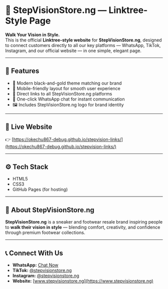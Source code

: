 # 🌟 StepVisionStore.ng — Linktree-Style Page

**Walk Your Vision in Style.**  
This is the official **Linktree-style website** for **StepVisionStore.ng**, designed to connect customers directly to all our key platforms — WhatsApp, TikTok, Instagram, and our official website — in one simple, elegant page.

---

## 🚀 Features
- 🖤 Modern black-and-gold theme matching our brand  
- 📱 Mobile-friendly layout for smooth user experience  
- 🔗 Direct links to all StepVisionStore.ng platforms  
- 💬 One-click WhatsApp chat for instant communication  
- 🖼️ Includes StepVisionStore.ng logo for brand identity  

---

## 🔗 Live Website
👉 [https://okechu867-debug.github.io/stepvision-links/](https://okechu867-debug.github.io/stepvision-links/)

---

## ⚙️ Tech Stack
- HTML5  
- CSS3  
- GitHub Pages (for hosting)

---

## 🧠 About StepVisionStore.ng
**StepVisionStore.ng** is a sneaker and footwear resale brand inspiring people to **walk their vision in style** — blending comfort, creativity, and confidence through premium footwear collections.

---

## 📞 Connect With Us
- **WhatsApp:** [Chat Now](https://wa.me/2348155471066)  
- **TikTok:** [@stepvisionstore.ng](https://www.tiktok.com/@stepvisionstore.ng)  
- **Instagram:** [@stepvisionstore.ng](https://www.instagram.com/stepvisionstore.ng)  
- **Website:** [www.stepvisionstore.ng](https://www.stepvisionstore.ng)
